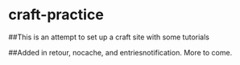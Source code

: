 # craft-practice

##This is an attempt to set up a craft site with some tutorials

##Added in retour, nocache, and entriesnotification. More to come. 
